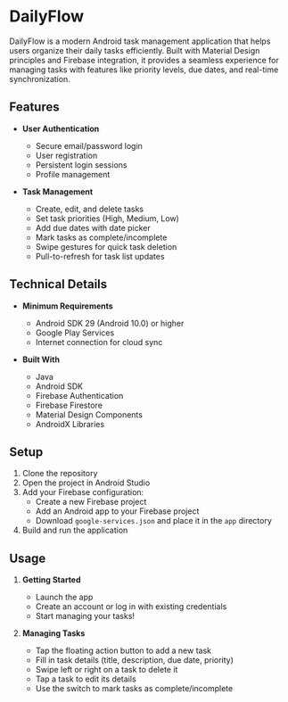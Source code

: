 # DailyFlow

DailyFlow is a modern Android task management application that helps users organize their daily tasks efficiently. Built with Material Design principles and Firebase integration, it provides a seamless experience for managing tasks with features like priority levels, due dates, and real-time synchronization.

## Features

- **User Authentication**
  - Secure email/password login
  - User registration
  - Persistent login sessions
  - Profile management

- **Task Management**
  - Create, edit, and delete tasks
  - Set task priorities (High, Medium, Low)
  - Add due dates with date picker
  - Mark tasks as complete/incomplete
  - Swipe gestures for quick task deletion
  - Pull-to-refresh for task list updates


## Technical Details

- **Minimum Requirements**
  - Android SDK 29 (Android 10.0) or higher
  - Google Play Services
  - Internet connection for cloud sync

- **Built With**
  - Java
  - Android SDK
  - Firebase Authentication
  - Firebase Firestore
  - Material Design Components
  - AndroidX Libraries

## Setup

1. Clone the repository
2. Open the project in Android Studio
3. Add your Firebase configuration:
   - Create a new Firebase project
   - Add an Android app to your Firebase project
   - Download `google-services.json` and place it in the `app` directory
4. Build and run the application

## Usage

1. **Getting Started**
   - Launch the app
   - Create an account or log in with existing credentials
   - Start managing your tasks!

2. **Managing Tasks**
   - Tap the floating action button to add a new task
   - Fill in task details (title, description, due date, priority)
   - Swipe left or right on a task to delete it
   - Tap a task to edit its details
   - Use the switch to mark tasks as complete/incomplete
